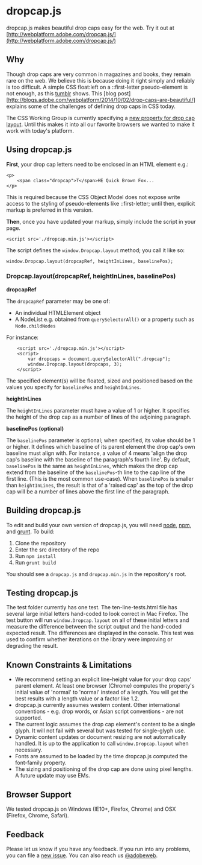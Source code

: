 dropcap.js
===========

dropcap.js makes beautiful drop caps easy for the web. Try it out at [http://webplatform.adobe.com/dropcap.js/](http://webplatform.adobe.com/dropcap.js/)

## Why
Though drop caps are very common in magazines and books, they remain rare on the web. We believe this is because doing it right simply and reliably is too difficult. A simple CSS float:left on a ::first-letter pseudo-element is not enough, as this [tumblr][tumblr] shows. This [blog post][http://blogs.adobe.com/webplatform/2014/10/02/drop-caps-are-beautiful/] explains some of the challenges of defining drop caps in CSS today.

The CSS Working Group is currently specifying a [new property for drop cap layout][initial-letter]. Until this makes it into all our favorite browsers we wanted to make it work with today's platform. 

## Using dropcap.js

**First**, your drop cap letters need to be enclosed in an HTML element e.g.:

    <p>
        <span class="dropcap">T</span>HE Quick Brown Fox...
    </p>

This is required because the CSS Object Model does not expose write access to the styling of pseudo-elements like ::first-letter; until then, explicit markup is preferred in this version.

**Then**, once you have updated your markup, simply include the script in your page.
   
    <script src='./dropcap.min.js'></script>

The script defines the `window.Dropcap.layout` method; you call it like so:

    window.Dropcap.layout(dropcapRef, heightInLines, baselinePos);
    
### Dropcap.layout(dropcapRef, heightInLines, baselinePos)

**dropcapRef**

The `dropcapRef` parameter may be one of:

* An individual HTMLElement object 
* A NodeList e.g. obtained from `querySelectorAll()` or a property such as `Node.childNodes` 

For instance:

		<script src='./dropcap.min.js'></script>
		<script>
			var dropcaps = document.querySelectorAll(".dropcap");
    		window.Dropcap.layout(dropcaps, 3);
    	</script>
		
 
The specified element(s) will be floated, sized and positioned based on the values you specify for `baselinePos` and `heightInLines`.

**heightInLines**

The `heightInLines` parameter must have a value of 1 or higher. It specifies the height of the drop cap as a number of lines of the adjoining paragraph. 

**baselinePos (optional)**

The `baselinePos` parameter is optional; when specified, its value should be 1 or higher. It defines which baseline of its parent element the drop cap's own baseline must align with. For instance, a value of 4 means 'align the drop cap's baseline with the baseline of the paragraph's fourth line'. By default, `baselinePos` is the same as `heightInLines`, which makes the drop cap extend from the baseline of the `baselinePos`-th line to the cap line of the first line. (This is the most common use-case). When `baselinePos` is smaller than `heightInLines`, the result is that of a 'raised cap' as the top of the drop cap will be a number of lines above the first line of the paragraph.


## Building dropcap.js

To edit and build your own version of dropcap.js, you will need [node][node], [npm][npm], and [grunt][grunt]. To build:

1. Clone the repository
2. Enter the src directory of the repo
3. Run `npm install`
4. Run `grunt build`

You should see a `dropcap.js` and `dropcap.min.js` in the repository's root.

## Testing dropcap.js

The test folder currently has one test. The ten-line-tests.html file has
several large initial letters hand-coded to look correct in Mac Firefox.
The test button will run `window.Dropcap.layout` on all of these initial
letters and measure the difference between the script output and the
hand-coded expected result. The differences are displayed in the console.
This test was used to confirm whether iterations on the library were
improving or degrading the result.

## Known Constraints & Limitations

* We recommend setting an explicit line-height value for your drop caps' parent element. At least one browser (Chrome) computes the property's initial value of 'normal' to 'normal' instead of a length. You will get the best results with a length value or a factor like 1.2.
* dropcap.js currently assumes western content. Other international conventions - e.g. drop words, or Asian script conventions - are not supported.
* The current logic assumes the drop cap element's content to be a single glyph. It will not fail with several but was tested for single-glyph use.
* Dynamic content updates or document resizing are not automatically handled. It is up to the application to call `window.Dropcap.layout` when necessary.
* Fonts are assumed to be loaded by the time dropcap.js computed the font-family property.
* The sizing and positioning of the drop cap are done using pixel lengths. A future update may use EMs.

## Browser Support

We tested dropcap.js on Windows (IE10+, Firefox, Chrome) and OSX (Firefox, Chrome, Safari).

## Feedback

Please let us know if you have any feedback. If you run into any problems, you can file a [new issue][new-issue]. You can also reach us [@adobeweb][twitter].


[tumblr]: http://dauwhe.tumblr.com/
[initial-letter]: http://dev.w3.org/csswg/css-inline/#DropInitial
[node]: http://nodejs.org
[npm]: http://www.npmjs.org
[grunt]: http://gruntjs.com
[blog]: [http://blogs.adobe.com/webplatform/2014/10/02/drop-caps-are-beautiful/]
[new-issue]: https://github.com/adobe-webplatform/dropcap.js/issues/new
[twitter]: http://twitter.com/adobeweb


